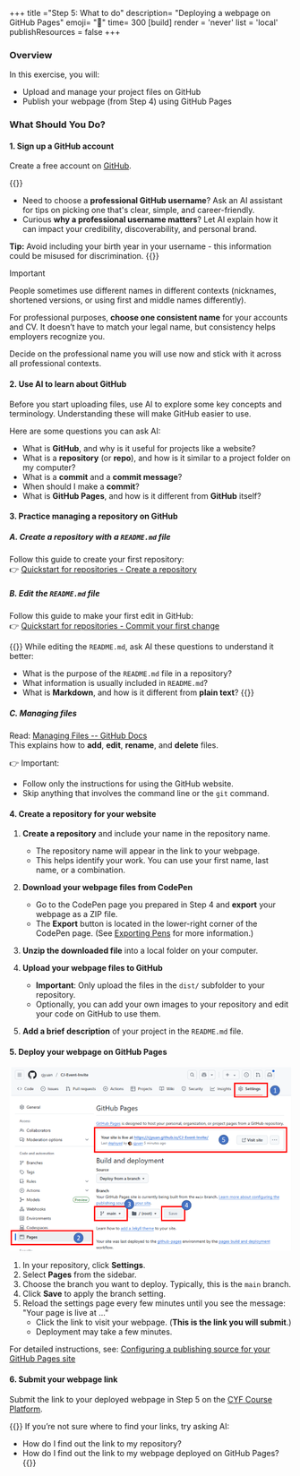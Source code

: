 +++
title ="Step 5: What to do"
description= "Deploying a webpage on GitHub Pages"
emoji= "🤖"
time= 300
[build]
  render = 'never'
  list = 'local'
  publishResources = false 
+++

### Overview

In this exercise, you will:
- Upload and manage your project files on GitHub
- Publish your webpage (from Step 4) using GitHub Pages
  
### What Should You Do?

#### 1. Sign up a GitHub account

Create a free account on [GitHub](https://github.com/).

{{<note type="tip" title="Ask AI">}}
- Need to choose a **professional GitHub username**? Ask an AI assistant for tips on picking one that's clear, simple, and career-friendly.
- Curious **why a professional username matters**? Let AI explain how it can impact your credibility, discoverability, and personal brand.  

**Tip:** Avoid including your birth year in your username - this information could be misused for discrimination.
{{</note>}}

> [!IMPORTANT]
>
> People sometimes use different names in different contexts (nicknames, shortened versions, or using first and middle names differently).  
>
> For professional purposes, **choose one consistent name** for your accounts and CV. It doesn’t have to match your legal name, but consistency helps employers recognize you.  
>
> Decide on the professional name you will use now and stick with it across all professional contexts.

#### 2. Use AI to learn about GitHub

Before you start uploading files, use AI to explore some key concepts and terminology.
Understanding these will make GitHub easier to use.

Here are some questions you can ask AI:
- What is **GitHub**, and why is it useful for projects like a website?
- What is a **repository** (or **repo**), and how is it similar to a project folder on my computer?
- What is a **commit** and a **commit message**?
- When should I make a **commit**?
- What is **GitHub Pages**, and how is it different from **GitHub** itself?

#### 3. Practice managing a repository on GitHub

##### A. Create a repository with a `README.md` file

Follow this guide to create your first repository:  
👉 [Quickstart for repositories - Create a repository](https://docs.github.com/en/repositories/creating-and-managing-repositories/quickstart-for-repositories#create-a-repository)

##### B. Edit the `README.md` file

Follow this guide to make your first edit in GitHub:  
👉 [Quickstart for repositories - Commit your first change](https://docs.github.com/en/repositories/creating-and-managing-repositories/quickstart-for-repositories#commit-your-first-change)

{{<note type="tip" title="Ask AI">}}
While editing the `README.md`, ask AI these questions to understand it better:

- What is the purpose of the `README.md` file in a repository?
- What information is usually included in `README.md`?
- What is **Markdown**, and how is it different from **plain text**?
{{</note>}}

##### C. Managing files

Read: [Managing Files -- GitHub Docs](https://docs.github.com/en/repositories/working-with-files/managing-files)  
This explains how to **add**, **edit**, **rename**, and **delete** files.

👉 Important:
  - Follow only the instructions for using the GitHub website.
  - Skip anything that involves the command line or the `git` command.

#### 4. Create a repository for your website

1. **Create a repository** and include your name in the repository name.
    - The repository name will appear in the link to your webpage.
    - This helps identify your work. You can use your first name, last name, or a combination.

2. **Download your webpage files from CodePen**
    - Go to the CodePen page you prepared in Step 4 and **export** your webpage as a ZIP file.
    - The **Export** button is located in the lower-right corner of the CodePen page. (See [Exporting Pens](https://blog.codepen.io/documentation/exporting-pens/) for more information.)
  
3. **Unzip the downloaded file** into a local folder on your computer.
   
4. **Upload your webpage files to GitHub**
   - **Important**: Only upload the files in the `dist/` subfolder to your repository.
   - Optionally, you can add your own images to your repository and edit your code on GitHub to use them.

5. **Add a brief description** of your project in the `README.md` file.


#### 5. Deploy your webpage on GitHub Pages

![Configuring Github Page settings](github-pages-settings.png)

1. In your repository, click **Settings**.
2. Select **Pages** from the sidebar.
3. Choose the branch you want to deploy. Typically, this is the `main` branch.
4. Click **Save** to apply the branch setting.
5. Reload the settings page every few minutes until you see the message: "Your page is live at ..."
   - Click the link to visit your webpage. (**This is the link you will submit**.)
   - Deployment may take a few minutes.

For detailed instructions, see: [Configuring a publishing source for your GitHub Pages site](https://docs.github.com/en/pages/getting-started-with-github-pages/configuring-a-publishing-source-for-your-github-pages-site)

#### 6. Submit your webpage link  

Submit the link to your deployed webpage in Step 5 on the [CYF Course Platform](https://application-process.codeyourfuture.io/).

{{<note type="tip" title="Ask AI">}}
If you’re not sure where to find your links, try asking AI:
- How do I find out the link to my repository?
- How do I find out the link to my webpage deployed on GitHub Pages?
{{</note>}}
